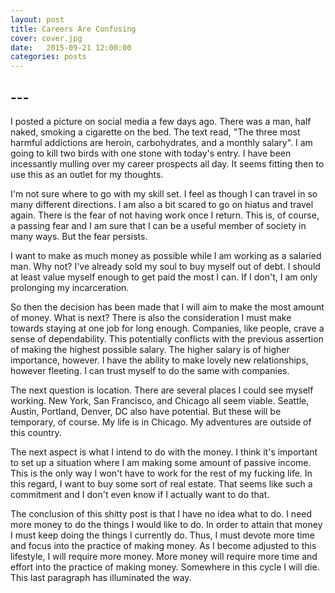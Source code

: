 ```yaml
---
layout: post
title: Careers Are Confusing
cover: cover.jpg
date:   2015-09-21 12:00:00
categories: posts
---
```


## --- 
I posted a picture on social media a few days ago. There was a man, half naked, smoking a cigarette on the bed. The text read, "The three most harmful addictions are heroin, carbohydrates, and a monthly salary". I am going to kill two birds with one stone with today's entry. I have been incessantly mulling over my career prospects all day. It seems fitting then to use this as an outlet for my thoughts. 

I'm not sure where to go with my skill set. I feel as though I can travel in so many different directions. I am also a bit scared to go on hiatus and travel again. There is the fear of not having work once I return. This is, of course, a passing fear and I am sure that I can be a useful member of society in many ways. But the fear persists. 

I want to make as much money as possible while I am working as a salaried man. Why not? I've already sold my soul to buy myself out of debt. I should at least value myself enough to get paid the most I can. If I don't, I am only prolonging my incarceration. 

So then the decision has been made that I will aim to make the most amount of money. What is next? There is also the consideration I must make towards staying at one job for long enough. Companies, like people, crave a sense of dependability. This potentially conflicts with the previous assertion of making the highest possible salary. The higher salary is of higher importance, however. I have the ability to make lovely new relationships, however fleeting. I can trust myself to do the same with companies.

The next question is location. There are several places I could see myself working. New York, San Francisco, and Chicago all seem viable. Seattle, Austin, Portland, Denver, DC also have potential. But these will be temporary, of course. My life is in Chicago. My adventures are outside of this country. 

The next aspect is what I intend to do with the money. I think it's important to set up a situation where I am making some amount of passive income. This is the only way I won't have to work for the rest of my fucking life. In this regard, I want to buy some sort of real estate. That seems like such a commitment and I don't even know if I actually want to do that. 

The conclusion of this shitty post is that I have no idea what to do. I need more money to do the things I would like to do. In order to attain that money I must keep doing the things I currently do. Thus, I must devote more time and focus into the practice of making money. As I become adjusted to this lifestyle, I will require more money. More money will require more time and effort into the practice of making money. Somewhere in this cycle I will die. This last paragraph has illuminated the way.
